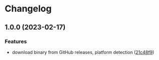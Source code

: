 # Changelog

## 1.0.0 (2023-02-17)


### Features

* download binary from GitHub releases, platform detection ([21c48f9](https://github.com/anthonyvallee/asdf-crd2pulumi/commit/21c48f9b3062df798f4bcf0217e5ce565547298c))
